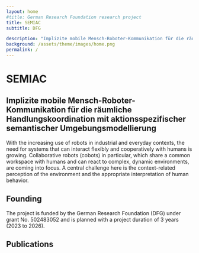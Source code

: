 ```yaml
---
layout: home
#title: German Research Foundation research project 
title: SEMIAC 
subtitle: DFG  

description: "Implizite mobile Mensch-Roboter-Kommunikation für die räumliche Handlungskoordination mit aktionsspezifischer semantischer Umgebungsmodellierung"
background: /assets/theme/images/home.png
permalink: /
---
```

# SEMIAC

## Implizite mobile Mensch-Roboter-Kommunikation für die räumliche Handlungskoordination mit aktionsspezifischer semantischer Umgebungsmodellierung

With the increasing use of robots in industrial and everyday contexts, the need for systems that can interact flexibly and cooperatively with humans is growing. Collaborative robots (cobots) in particular, which share a common workspace with humans and can react to complex, dynamic environments, are coming into focus. A central challenge here is the context-related perception of the environment and the appropriate interpretation of human behavior.

## Founding
The project is funded by the German Research Foundation (DFG) under grant No. 502483052 and is planned with a project duration of 3 years (2023 to 2026).

## Publications